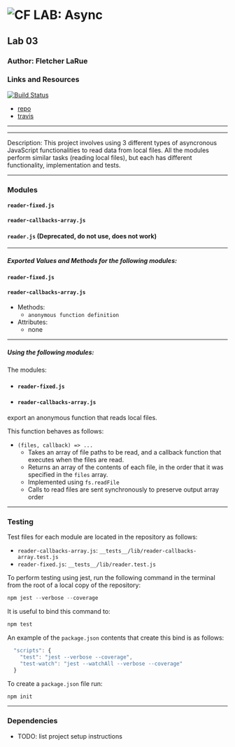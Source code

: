 ![CF](http://i.imgur.com/7v5ASc8.png) LAB: Async
=================================================

## Lab 03

### Author: Fletcher LaRue

### Links and Resources

[![Build Status](https://www.travis-ci.com/asdFletcher/03-async.svg?branch=master)](https://www.travis-ci.com/asdFletcher/03-async)

* [repo](https://github.com/asdFletcher/03-async)
* [travis](https://www.travis-ci.com/asdFletcher/03-async)

--- 

---
Description:
This project involves using 3 different types of asyncronous JavaScript functionalities to read data from local files. All the modules perform similar tasks (reading local files), but each has different functionality, implementation and tests.

---
### Modules
#### `reader-fixed.js`
#### `reader-callbacks-array.js`
#### `reader.js` (Deprecated, do not use, does not work)
---
##### Exported Values and Methods for the following modules:

#### `reader-fixed.js`
#### `reader-callbacks-array.js`

* Methods:
    * `anonymous function definition`
* Attributes:
    * none

---


##### Using the following modules:
The modules:

- #### `reader-fixed.js`
- #### `reader-callbacks-array.js`

export an anonymous function that reads local files.

This function behaves as follows:
* `(files, callback) => ... `
    * Takes an array of file paths to be read, and a callback function that executes when the files are read.
    * Returns an array of the contents of each file, in the order that it was specified in the `files` array.
    * Implemented using `fs.readFile`
    * Calls to read files are sent synchronously to preserve output array order



---

### Testing

Test files for each module are located in the repository as follows:
* `reader-callbacks-array.js`: `__tests__/lib/reader-callbacks-array.test.js`
* `reader-fixed.js`: `__tests__/lib/reader.test.js`


To perform testing using jest, run the following command in the terminal from the root of a local copy of the repository:
```JavaScript
npm jest --verbose --coverage
```

It is useful to bind this command to:
```JavaScript
npm test
```

An example of the `package.json` contents that create this bind is as follows:
```Javascript
  "scripts": {
    "test": "jest --verbose --coverage",
    "test-watch": "jest --watchAll --verbose --coverage"
  }
```

To create a `package.json` file run:
```JavaScript
npm init
```



---

### Dependencies

* TODO: list project setup instructions
